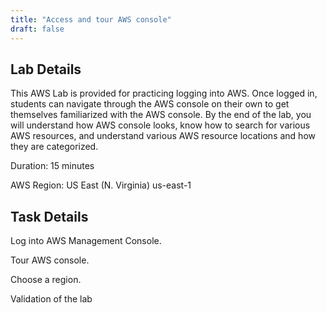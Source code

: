 ```yaml
---
title: "Access and tour AWS console"
draft: false
---
```

## Lab Details

This AWS Lab is provided for practicing logging into AWS. Once logged in, students can navigate through the AWS console on their own to get themselves familiarized with the AWS console. By the end of the lab, you will understand how AWS console looks, know how to search for various AWS resources, and understand various AWS resource locations and how they are categorized.

Duration: 15 minutes

AWS Region: US East (N. Virginia) us-east-1

## Task Details

Log into AWS Management Console.

Tour AWS console.

Choose a region.

Validation of the lab 


